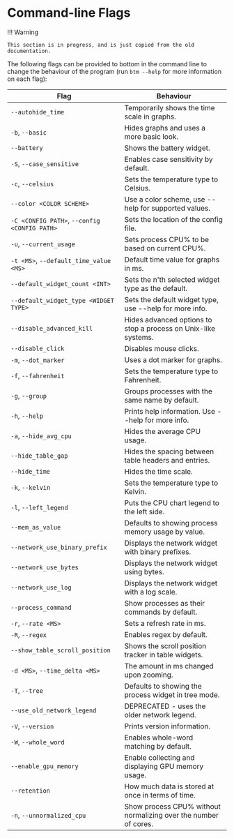 # Command-line Flags

!!! Warning

    This section is in progress, and is just copied from the old documentation.

The following flags can be provided to bottom in the command line to change the behaviour of the program (run `btm --help` for more information on each flag):

| Flag                                         | Behaviour                                                       |
| -------------------------------------------- | --------------------------------------------------------------- |
| `--autohide_time`                            | Temporarily shows the time scale in graphs.                     |
| `-b`, `--basic`                              | Hides graphs and uses a more basic look.                        |
| `--battery`                                  | Shows the battery widget.                                       |
| `-S`, `--case_sensitive`                     | Enables case sensitivity by default.                            |
| `-c`, `--celsius`                            | Sets the temperature type to Celsius.                           |
| `--color <COLOR SCHEME>`                     | Use a color scheme, use --help for supported values.            |
| `-C <CONFIG PATH>`, `--config <CONFIG PATH>` | Sets the location of the config file.                           |
| `-u`, `--current_usage`                      | Sets process CPU% to be based on current CPU%.                  |
| `-t <MS>`, `--default_time_value <MS>`       | Default time value for graphs in ms.                            |
| `--default_widget_count <INT>`               | Sets the n'th selected widget type as the default.              |
| `--default_widget_type <WIDGET TYPE>`        | Sets the default widget type, use --help for more info.         |
| `--disable_advanced_kill`                    | Hides advanced options to stop a process on Unix-like systems.  |
| `--disable_click`                            | Disables mouse clicks.                                          |
| `-m`, `--dot_marker`                         | Uses a dot marker for graphs.                                   |
| `-f`, `--fahrenheit`                         | Sets the temperature type to Fahrenheit.                        |
| `-g`, `--group`                              | Groups processes with the same name by default.                 |
| `-h`, `--help`                               | Prints help information. Use --help for more info.              |
| `-a`, `--hide_avg_cpu`                       | Hides the average CPU usage.                                    |
| `--hide_table_gap`                           | Hides the spacing between table headers and entries.            |
| `--hide_time`                                | Hides the time scale.                                           |
| `-k`, `--kelvin`                             | Sets the temperature type to Kelvin.                            |
| `-l`, `--left_legend`                        | Puts the CPU chart legend to the left side.                     |
| `--mem_as_value`                             | Defaults to showing process memory usage by value.              |
| `--network_use_binary_prefix`                | Displays the network widget with binary prefixes.               |
| `--network_use_bytes`                        | Displays the network widget using bytes.                        |
| `--network_use_log`                          | Displays the network widget with a log scale.                   |
| `--process_command`                          | Show processes as their commands by default.                    |
| `-r`, `--rate <MS>`                          | Sets a refresh rate in ms.                                      |
| `-R`, `--regex`                              | Enables regex by default.                                       |
| `--show_table_scroll_position`               | Shows the scroll position tracker in table widgets.             |
| `-d <MS>`, `--time_delta <MS>`               | The amount in ms changed upon zooming.                          |
| `-T`, `--tree`                               | Defaults to showing the process widget in tree mode.            |
| `--use_old_network_legend`                   | DEPRECATED - uses the older network legend.                     |
| `-V`, `--version`                            | Prints version information.                                     |
| `-W`, `--whole_word`                         | Enables whole-word matching by default.                         |
| `--enable_gpu_memory`                        | Enable collecting and displaying GPU memory usage.              |
| `--retention`                                | How much data is stored at once in terms of time.               |
| `-n`, `--unnormalized_cpu`                   | Show process CPU% without normalizing over the number of cores. |
